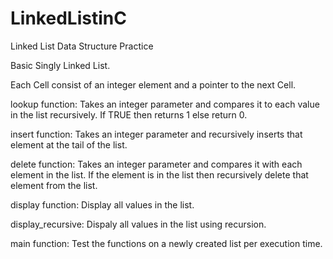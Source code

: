 # LinkedListinC
Linked List Data Structure Practice

Basic Singly Linked List.

Each Cell consist of an integer element and a pointer to the next Cell.

lookup function: Takes an integer parameter and compares it to each value in the list recursively. If TRUE then returns 1 else return 0.

insert function: Takes an integer parameter and recursively inserts that element at the tail of the list.

delete function: Takes an integer parameter and compares it with each element in the list. If the element is in the list then recursively delete that element from the list. 

display function: Display all values in the list.

display_recursive: Dispaly all values in the list using recursion.

main function: Test the functions on a newly created list per execution time.


